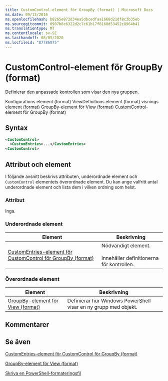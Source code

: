 ```yaml
---
title: CustomControl-element för GroupBy (format) | Microsoft Docs
ms.date: 09/13/2016
ms.openlocfilehash: b8265e872d34ea5dbcedfaa1668d21df8c3b35eb
ms.sourcegitcommit: 0907b8c6322d2c7c61b17f8168d53452c8964b41
ms.translationtype: MT
ms.contentlocale: sv-SE
ms.lasthandoff: 08/05/2020
ms.locfileid: "87786075"
---
```

# <a name="customcontrol-element-for-groupby-format"></a>CustomControl-element för GroupBy (format)

Definierar den anpassade kontrollen som visar den nya gruppen.

Konfigurations element (format) ViewDefinitions element (format) visnings element (format) GroupBy-element för View (format) CustomControl-element för GroupBy (format)

## <a name="syntax"></a>Syntax

```xml
<CustomControl>
  <CustomEntries>...</CustomEntries>
<CustomControl>
```

## <a name="attributes-and-elements"></a>Attribut och element

I följande avsnitt beskrivs attributen, underordnade element och `CustomControl` elementets överordnade element. Du kan ange valfritt antal underordnade element och lista dem i vilken ordning som helst.

### <a name="attributes"></a>Attribut

Inga.

### <a name="child-elements"></a>Underordnade element

|Element|Beskrivning|
|-------------|-----------------|
|[CustomEntries-element för CustomControl för GroupBy (format)](./customentries-element-for-customcontrol-for-groupby-format.md)|Nödvändigt element.<br /><br /> Innehåller definitionerna för kontrollen.|

### <a name="parent-elements"></a>Överordnade element

|Element|Beskrivning|
|-------------|-----------------|
|[GroupBy-element för View (format)](./groupby-element-for-view-format.md)|Definierar hur Windows PowerShell visar en ny grupp med objekt.|

## <a name="remarks"></a>Kommentarer

## <a name="see-also"></a>Se även

[CustomEntries-element för CustomControl för GroupBy (format)](./customentries-element-for-customcontrol-for-groupby-format.md)

[GroupBy-element för View (format)](./groupby-element-for-view-format.md)

[Skriva en PowerShell-formateringsfil](./writing-a-powershell-formatting-file.md)
